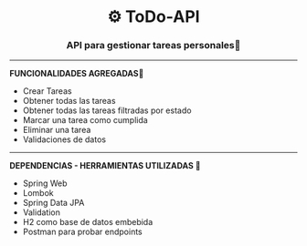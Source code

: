 <div align="center">
  <h1>⚙️ ToDo-API</h1>
  <h3>API para gestionar tareas personales📓</h3>
</div>

<hr>

<div>
  <b>FUNCIONALIDADES AGREGADAS🧠</b>
  <ul>
    <li>Crear Tareas</li>
    <li>Obtener todas las tareas</li>
    <li>Obtener todas las tareas filtradas por estado</li>
    <li>Marcar una tarea como cumplida</li>
    <li>Eliminar una tarea</li>
    <li>Validaciones de datos</li>
  </ul>
</div>

<hr>

<div>
  <b>DEPENDENCIAS - HERRAMIENTAS UTILIZADAS 🧰</b>
  <ul>
    <li>Spring Web</li>
    <li>Lombok</li>
    <li>Spring Data JPA</li>
    <li>Validation</li>
    <li>H2 como base de datos embebida</li>
    <li>Postman para probar endpoints</li>
  </ul>
</div>
